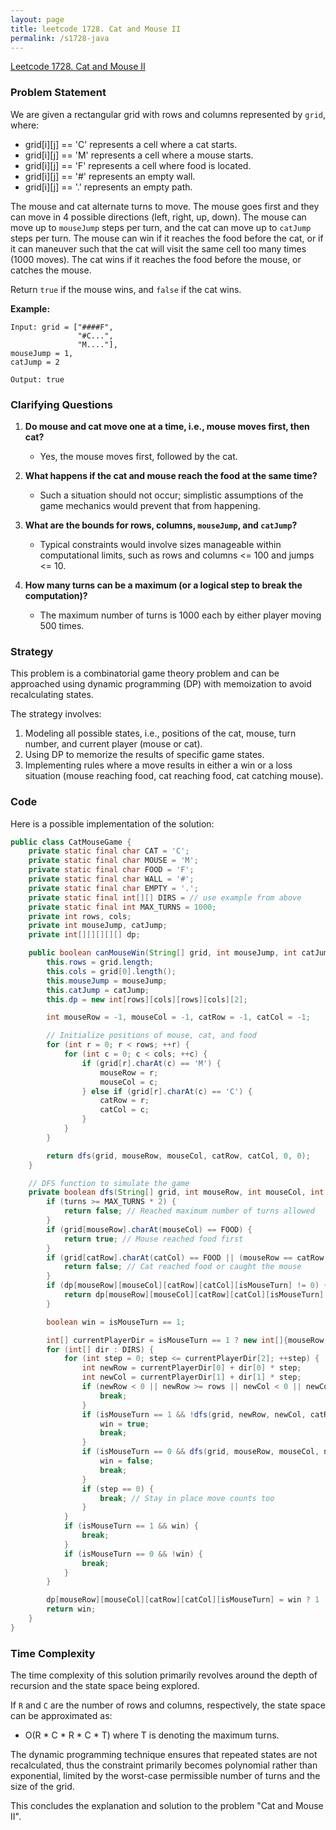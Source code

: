 ```yaml
---
layout: page
title: leetcode 1728. Cat and Mouse II
permalink: /s1728-java
---
```

[Leetcode 1728. Cat and Mouse II](https://algoadvance.github.io/algoadvance/l1728)
### Problem Statement

We are given a rectangular grid with rows and columns represented by `grid`, where:

- grid[i][j] == 'C' represents a cell where a cat starts.
- grid[i][j] == 'M' represents a cell where a mouse starts.
- grid[i][j] == 'F' represents a cell where food is located.
- grid[i][j] == '#' represents an empty wall.
- grid[i][j] == '.' represents an empty path.

The mouse and cat alternate turns to move. The mouse goes first and they can move in 4 possible directions (left, right, up, down). The mouse can move up to `mouseJump` steps per turn, and the cat can move up to `catJump` steps per turn. The mouse can win if it reaches the food before the cat, or if it can maneuver such that the cat will visit the same cell too many times (1000 moves). The cat wins if it reaches the food before the mouse, or catches the mouse.

Return `true` if the mouse wins, and `false` if the cat wins.

**Example:**

```plaintext
Input: grid = ["####F",
               "#C...",
               "M...."],
mouseJump = 1,
catJump = 2

Output: true
```

### Clarifying Questions

1. **Do mouse and cat move one at a time, i.e., mouse moves first, then cat?**
   - Yes, the mouse moves first, followed by the cat.

2. **What happens if the cat and mouse reach the food at the same time?**
   - Such a situation should not occur; simplistic assumptions of the game mechanics would prevent that from happening.

3. **What are the bounds for rows, columns, `mouseJump`, and `catJump`?**
   - Typical constraints would involve sizes manageable within computational limits, such as rows and columns <= 100 and jumps <= 10.

4. **How many turns can be a maximum (or a logical step to break the computation)?**
   - The maximum number of turns is 1000 each by either player moving 500 times.

### Strategy

This problem is a combinatorial game theory problem and can be approached using dynamic programming (DP) with memoization to avoid recalculating states. 

The strategy involves:
1. Modeling all possible states, i.e., positions of the cat, mouse, turn number, and current player (mouse or cat).
2. Using DP to memorize the results of specific game states.
3. Implementing rules where a move results in either a win or a loss situation (mouse reaching food, cat reaching food, cat catching mouse).

### Code

Here is a possible implementation of the solution:

```java
public class CatMouseGame {
    private static final char CAT = 'C';
    private static final char MOUSE = 'M';
    private static final char FOOD = 'F';
    private static final char WALL = '#';
    private static final char EMPTY = '.';
    private static final int[][] DIRS = // use example from above
    private static final int MAX_TURNS = 1000;
    private int rows, cols;
    private int mouseJump, catJump;
    private int[][][][][] dp;

    public boolean canMouseWin(String[] grid, int mouseJump, int catJump) {
        this.rows = grid.length;
        this.cols = grid[0].length();
        this.mouseJump = mouseJump;
        this.catJump = catJump;
        this.dp = new int[rows][cols][rows][cols][2];

        int mouseRow = -1, mouseCol = -1, catRow = -1, catCol = -1;

        // Initialize positions of mouse, cat, and food
        for (int r = 0; r < rows; ++r) {
            for (int c = 0; c < cols; ++c) {
                if (grid[r].charAt(c) == 'M') {
                    mouseRow = r;
                    mouseCol = c;
                } else if (grid[r].charAt(c) == 'C') {
                    catRow = r;
                    catCol = c;
                }
            }
        }

        return dfs(grid, mouseRow, mouseCol, catRow, catCol, 0, 0);
    }

    // DFS function to simulate the game
    private boolean dfs(String[] grid, int mouseRow, int mouseCol, int catRow, int catCol, int turns, int isMouseTurn) {
        if (turns >= MAX_TURNS * 2) {
            return false; // Reached maximum number of turns allowed
        }
        if (grid[mouseRow].charAt(mouseCol) == FOOD) {
            return true; // Mouse reached food first
        }
        if (grid[catRow].charAt(catCol) == FOOD || (mouseRow == catRow && mouseCol == catCol)) {
            return false; // Cat reached food or caught the mouse
        }
        if (dp[mouseRow][mouseCol][catRow][catCol][isMouseTurn] != 0) {
            return dp[mouseRow][mouseCol][catRow][catCol][isMouseTurn] == 1;
        }

        boolean win = isMouseTurn == 1;

        int[] currentPlayerDir = isMouseTurn == 1 ? new int[]{mouseRow, mouseCol, mouseJump} : new int[]{catRow, catCol, catJump};
        for (int[] dir : DIRS) {
            for (int step = 0; step <= currentPlayerDir[2]; ++step) {
                int newRow = currentPlayerDir[0] + dir[0] * step;
                int newCol = currentPlayerDir[1] + dir[1] * step;
                if (newRow < 0 || newRow >= rows || newCol < 0 || newCol >= cols || grid[newRow].charAt(newCol) == WALL) {
                    break;
                }
                if (isMouseTurn == 1 && !dfs(grid, newRow, newCol, catRow, catCol, turns + 1, 0)) {
                    win = true;
                    break;
                }
                if (isMouseTurn == 0 && dfs(grid, mouseRow, mouseCol, newRow, newCol, turns + 1, 1)) {
                    win = false;
                    break;
                }
                if (step == 0) {
                    break; // Stay in place move counts too
                }
            }
            if (isMouseTurn == 1 && win) {
                break;
            }
            if (isMouseTurn == 0 && !win) {
                break;
            }
        }

        dp[mouseRow][mouseCol][catRow][catCol][isMouseTurn] = win ? 1 : 2;
        return win;
    }
}
```

### Time Complexity

The time complexity of this solution primarily revolves around the depth of recursion and the state space being explored. 

If `R` and `C` are the number of rows and columns, respectively, the state space can be approximated as:
- O(R * C * R * C * T) where T is denoting the maximum turns.

The dynamic programming technique ensures that repeated states are not recalculated, thus the constraint primarily becomes polynomial rather than exponential, limited by the worst-case permissible number of turns and the size of the grid.

This concludes the explanation and solution to the problem "Cat and Mouse II".